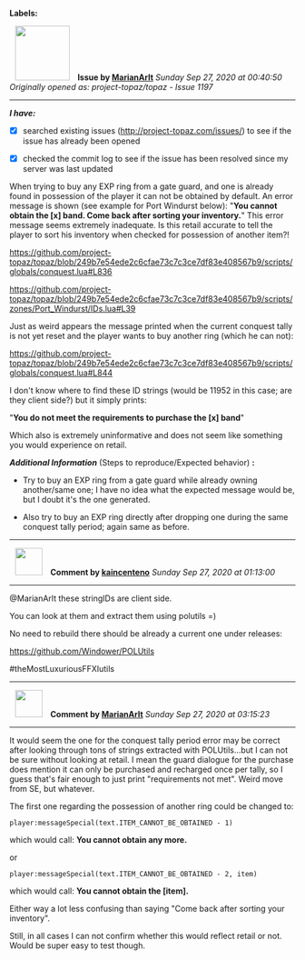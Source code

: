 **Labels:**



<a href="https://github.com/MarianArlt"><img src="https://avatars3.githubusercontent.com/u/1492317?v=4" width="96" height="96" hspace="10"></img></a> **Issue by [MarianArlt](https://github.com/MarianArlt)**
_Sunday Sep 27, 2020 at 00:40:50_
_Originally opened as: project-topaz/topaz - Issue 1197_

----

<!-- place 'x' mark between square [] brackets to checkmark box -->
**_I have:_**

- [x] searched existing issues (http://project-topaz.com/issues/) to see if the issue has already been opened
- [x] checked the commit log to see if the issue has been resolved since my server was last updated

When trying to buy any EXP ring from a gate guard, and one is already found in possession of the player it can not be obtained by default. An error message is shown (see example for Port Windurst below): "**You cannot obtain the [x] band. Come back after sorting your inventory.**" This error message seems extremely inadequate. Is this retail accurate to tell the player to sort his inventory when checked for possession of another item?!
https://github.com/project-topaz/topaz/blob/249b7e54ede2c6cfae73c7c3ce7df83e408567b9/scripts/globals/conquest.lua#L836
https://github.com/project-topaz/topaz/blob/249b7e54ede2c6cfae73c7c3ce7df83e408567b9/scripts/zones/Port_Windurst/IDs.lua#L39

Just as weird appears the message printed when the current conquest tally is not yet reset and the player wants to buy another ring (which he can not):
https://github.com/project-topaz/topaz/blob/249b7e54ede2c6cfae73c7c3ce7df83e408567b9/scripts/globals/conquest.lua#L844
I don't know where to find these ID strings (would be 11952 in this case; are they client side?) but it simply prints:
"**You do not meet the requirements to purchase the [x] band**"
Which also is extremely uninformative and does not seem like something you would experience on retail.


**_Additional Information_** (Steps to reproduce/Expected behavior) **:** 

- Try to buy an EXP ring from a gate guard while already owning another/same one; I have no idea what the expected message would be, but I doubt it's the one generated.
- Also try to buy an EXP ring directly after dropping one during the same conquest tally period; again same as before.




----
<a href="https://github.com/kaincenteno"><img src="https://avatars3.githubusercontent.com/u/26943220?v=4" width="48" height="48" hspace="10"></img></a> **Comment by [kaincenteno](https://github.com/kaincenteno)**
_Sunday Sep 27, 2020 at 01:13:00_

----

@MarianArlt these stringIDs are client side.

You can look at them and extract them using polutils =)

No need to rebuild there should be already a current one under releases:

https://github.com/Windower/POLUtils

#theMostLuxuriousFFXIutils


----
<a href="https://github.com/MarianArlt"><img src="https://avatars3.githubusercontent.com/u/1492317?v=4" width="48" height="48" hspace="10"></img></a> **Comment by [MarianArlt](https://github.com/MarianArlt)**
_Sunday Sep 27, 2020 at 03:15:23_

----

It would seem the one for the conquest tally period error may be correct after looking through tons of strings extracted with POLUtils...but I can not be sure without looking at retail. I mean the guard dialogue for the purchase does mention it can only be purchased and recharged once per tally, so I guess that's fair enough to just print "requirements not met". Weird move from SE, but whatever.

The first one regarding the possession of another ring could be changed to:
`player:messageSpecial(text.ITEM_CANNOT_BE_OBTAINED - 1)`
which would call: **You cannot obtain any more.**
or
`player:messageSpecial(text.ITEM_CANNOT_BE_OBTAINED - 2, item)`
which would call: **You cannot obtain the [item].**
Either way a lot less confusing than saying "Come back after sorting your inventory".

Still, in all cases I can not confirm whether this would reflect retail or not. Would be super easy to test though.

